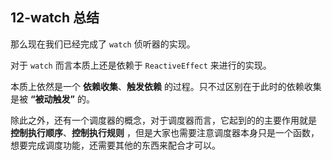 ## 12-watch 总结

那么现在我们已经完成了 `watch` 侦听器的实现。

对于 `watch` 而言本质上还是依赖于 `ReactiveEffect` 来进行的实现。

本质上依然是一个 **依赖收集**、**触发依赖** 的过程。只不过区别在于此时的依赖收集是被 **“被动触发”** 的。

除此之外，还有一个调度器的概念，对于调度器而言，它起到的的主要作用就是 **控制执行顺序**、**控制执行规则** ，但是大家也需要注意调度器本身只是一个函数，想要完成调度功能，还需要其他的东西来配合才可以。
